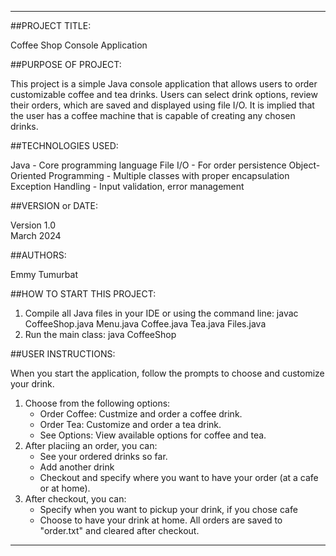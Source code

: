 ------------------------------------------------------------------------
##PROJECT TITLE:

Coffee Shop Console Application

##PURPOSE OF PROJECT:

This project is a simple Java console application that allows users to order customizable 
coffee and tea drinks. Users can select drink options, review their orders, which are saved and displayed 
using file I/O. It is implied that the user has a coffee machine that is capable of creating any chosen drinks.

##TECHNOLOGIES USED:

Java - Core programming language
File I/O - For order persistence
Object-Oriented Programming - Multiple classes with proper encapsulation
Exception Handling - Input validation, error management

##VERSION or DATE:

Version 1.0  
March 2024

##AUTHORS:

Emmy Tumurbat

##HOW TO START THIS PROJECT:

1. Compile all Java files in your IDE or using the command line:
   javac CoffeeShop.java Menu.java Coffee.java Tea.java Files.java
2. Run the main class:
   java CoffeeShop

##USER INSTRUCTIONS:

When you start the application, follow the prompts to choose and customize your drink.
1. Choose from the following options:
    - Order Coffee: Custmize and order a coffee drink.
    - Order Tea: Customize and order a tea drink.
    - See Options: View available options for coffee and tea.
2. After placiing an order, you can:
    - See your ordered drinks so far.
    - Add another drink
    - Checkout and specify where you want to have your order (at a cafe or at home).
3. After checkout, you can:
    - Specify when you want to pickup your drink, if you chose cafe
    - Choose to have your drink at home.
All orders are saved to "order.txt" and cleared after checkout.
------------------------------------------------------------------------
